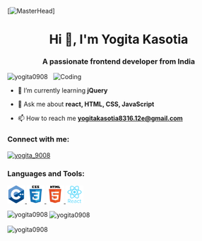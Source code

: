 [![MasterHead](https://www.horizont.com.hr/posao/frontend-developer.gif)]
<h1 align="center">Hi 👋, I'm Yogita Kasotia</h1>
<h3 align="center">A passionate frontend developer from India</h3>
<img align="right" alt="Coding" width="400" src="https://cdn.dribbble.com/users/2704414/screenshots/7466903/selfportrait.gif">
<p align="left"> <img src="https://komarev.com/ghpvc/?username=yogita0908&label=Profile%20views&color=0e75b6&style=flat" alt="yogita0908" /> </p>

- 🌱 I’m currently learning **jQuery**

- 💬 Ask me about **react, HTML, CSS, JavaScript**

- 📫 How to reach me **yogitakasotia8316.12e@gmail.com**

<h3 align="left">Connect with me:</h3>

<p align="left">
<a href="https://instagram.com/yogita_9008" target="blank"><img align="center" src="https://raw.githubusercontent.com/rahuldkjain/github-profile-readme-generator/master/src/images/icons/Social/instagram.svg" alt="yogita_9008" height="30" width="40" /></a>
</p>

<h3 align="left">Languages and Tools:</h3>
<p align="left"> <a href="https://www.w3schools.com/cpp/" target="_blank" rel="noreferrer"> <img src="https://raw.githubusercontent.com/devicons/devicon/master/icons/cplusplus/cplusplus-original.svg" alt="cplusplus" width="40" height="40"/> </a> <a href="https://www.w3schools.com/css/" target="_blank" rel="noreferrer"> <img src="https://raw.githubusercontent.com/devicons/devicon/master/icons/css3/css3-original-wordmark.svg" alt="css3" width="40" height="40"/> </a> <a href="https://www.w3.org/html/" target="_blank" rel="noreferrer"> <img src="https://raw.githubusercontent.com/devicons/devicon/master/icons/html5/html5-original-wordmark.svg" alt="html5" width="40" height="40"/> </a> <a href="https://reactjs.org/" target="_blank" rel="noreferrer"> <img src="https://raw.githubusercontent.com/devicons/devicon/master/icons/react/react-original-wordmark.svg" alt="react" width="40" height="40"/> </a> </p>

<p><img align="left" src="https://github-readme-stats.vercel.app/api/top-langs?username=yogita0908&show_icons=true&locale=en&layout=compact" alt="yogita0908" /></p>

<p>&nbsp;<img align="center" src="https://github-readme-stats.vercel.app/api?username=yogita0908&show_icons=true&locale=en" alt="yogita0908" /></p>

<p><img align="center" src="https://github-readme-streak-stats.herokuapp.com/?user=yogita0908&" alt="yogita0908" /></p>
